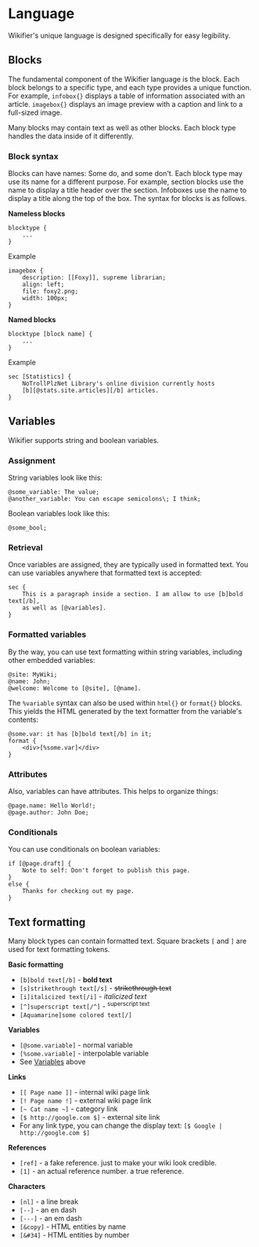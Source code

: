 # Language

Wikifier's unique language is designed specifically for easy legibility.

## Blocks

The fundamental component of the Wikifier language is the block. Each block
belongs to a specific type, and each type provides a unique function. For
example, `infobox{}` displays a table of information associated with an
article. `imagebox{}` displays an image preview with a caption and link to a
full-sized image.

Many blocks may contain text as well as other blocks. Each block type handles
the data inside of it differently.

### Block syntax

Blocks can have names: Some do, and some don't. Each block type may use its name
for a different purpose. For example, section blocks use the name to display a
title header over the section. Infoboxes use the name to display a title along
the top of the box. The syntax for blocks is as follows.


**Nameless blocks**

    blocktype {
        ...
    }

Example

    imagebox {
        description: [[Foxy]], supreme librarian;
        align: left;
        file: foxy2.png;
        width: 100px;
    }

**Named blocks**

    blocktype [block name] {
        ...
    }

Example

    sec [Statistics] {
        NoTrollPlzNet Library's online division currently hosts
        [b][@stats.site.articles][/b] articles.
    }


## Variables

Wikifier supports string and boolean variables.

### Assignment

String variables look like this:
```
@some_variable: The value;
@another_variable: You can escape semicolons\; I think;
```

Boolean variables look like this:
```
@some_bool;
```

### Retrieval

Once variables are assigned, they are typically used in formatted text. You can
use variables anywhere that formatted text is accepted:
```
sec {
    This is a paragraph inside a section. I am allow to use [b]bold text[/b],
    as well as [@variables].
}
```

### Formatted variables

By the way, you can use text formatting within string variables, including other
embedded variables:
```
@site: MyWiki;
@name: John;
@welcome: Welcome to [@site], [@name].
```

The `%variable` syntax can also be used within `html{}` or `format{}` blocks.
This yields the HTML generated by the text formatter from the variable's
contents:
```
@some.var: it has [b]bold text[/b] in it;
format {
    <div>[%some.var]</div>
}
```

### Attributes

Also, variables can have attributes. This helps to organize things:
```
@page.name: Hello World!;
@page.author: John Doe;
```

### Conditionals

You can use conditionals on boolean variables:
```
if [@page.draft] {
    Note to self: Don't forget to publish this page.
}
else {
    Thanks for checking out my page.
}
```

## Text formatting

Many block types can contain formatted text. Square brackets `[` and `]` are
used for text formatting tokens.

**Basic formatting**
* `[b]bold text[/b]` - **bold text**
* `[s]strikethrough text[/s]` - ~~strikethrough text~~
* `[i]italicized text[/i]` - *italicized text*
* `[^]superscript text[/^]` - <sup>superscript text</sup>
* `[Aquamarine]some colored text[/]`

**Variables**
* `[@some.variable]` - normal variable
* `[%some.variable]` - interpolable variable
* See [Variables](#variables) above

**Links**
* `[[ Page name ]]` - internal wiki page link
* `[! Page name !]` - external wiki page link
* `[~ Cat name ~]` - category link
* `[$ http://google.com $]` - external site link
* For any link type, you can change the display text:
  `[$ Google | http://google.com $]`

**References**
* `[ref]` - a fake reference. just to make your wiki look credible.
* `[1]` - an actual reference number. a true reference.

**Characters**
* `[nl]` - a line break
* `[--]` - an en dash
* `[---]` - an em dash
* `[&copy]` - HTML entities by name
* `[&#34]` - HTML entities by number
